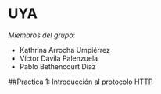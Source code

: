 # UYA

*Miembros del grupo:*
- Kathrina Arrocha Umpiérrez
- Víctor Dávila Palenzuela
- Pablo Bethencourt Díaz

##Practica 1: Introducción al protocolo HTTP



